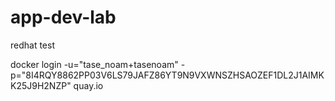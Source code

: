 # app-dev-lab
redhat test


docker login -u="tase_noam+tasenoam" -p="8I4RQY8862PP03V6LS79JAFZ86YT9N9VXWNSZHSAOZEF1DL2J1AIMKK25J9H2NZP" quay.io